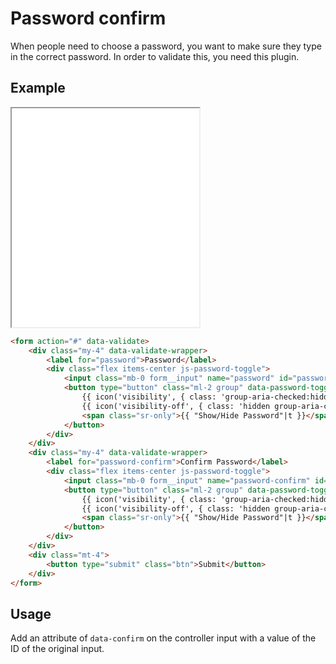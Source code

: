 # Password confirm

When people need to choose a password, you want to make sure they type in the correct password. In order to validate this, you need this plugin.

## Example

<iframe src="../examples/password_confirm.html" height="350"></iframe>

```HTML
<form action="#" data-validate>
    <div class="my-4" data-validate-wrapper>
        <label for="password">Password</label>
        <div class="flex items-center js-password-toggle">
            <input class="mb-0 form__input" name="password" id="password" type="password" required/>
            <button type="button" class="ml-2 group" data-password-toggle="password">
                {{ icon('visibility', { class: 'group-aria-checked:hidden' }) }}
                {{ icon('visibility-off', { class: 'hidden group-aria-checked:block' }) }}
                <span class="sr-only">{{ "Show/Hide Password"|t }}</span>
            </button>
        </div>
    </div>
    <div class="my-4" data-validate-wrapper>
        <label for="password-confirm">Confirm Password</label>
        <div class="flex items-center js-password-toggle">
            <input class="mb-0 form__input" name="password-confirm" id="password-confirm" type="password" required data-confirm="password"/>
            <button type="button" class="ml-2 group" data-password-toggle="password-confirm">
                {{ icon('visibility', { class: 'group-aria-checked:hidden' }) }}
                {{ icon('visibility-off', { class: 'hidden group-aria-checked:block' }) }}
                <span class="sr-only">{{ "Show/Hide Password"|t }}</span>
            </button>
        </div>
    </div>
    <div class="mt-4">
        <button type="submit" class="btn">Submit</button>
    </div>
</form>
```

## Usage

Add an attribute of `data-confirm` on the controller input with a value of the ID of the original input.
